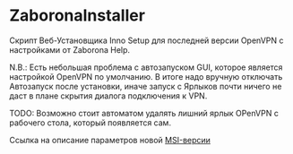 # ZaboronaInstaller
Скрипт Веб-Установщика Inno Setup для последней версии OpenVPN с настройками от Zaborona Help.

N.B.: Есть небольшая проблема с автозапуском GUI, которое является настройкой OpenVPN по умолчанию.
В итоге надо вручную отключать Автозапуск после установки, иначе запуск с Ярлыков почти ничего не даст в плане скрытия диалога подключения к VPN.

TODO: Возможно стоит автоматом удалять лишний ярлык OPenVPN с рабочего стола, который появляется сам.

Ссылка на описание параметров новой [MSI-версии](https://community.openvpn.net/openvpn/wiki/OpenVPN2.5_Windows_MSI_Unattended_Install)
